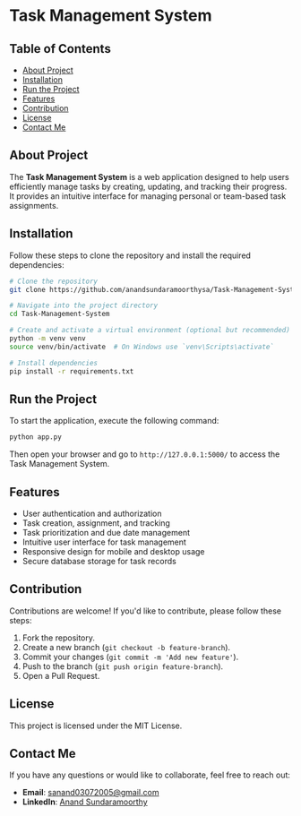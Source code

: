 # Task Management System

## Table of Contents
- [About Project](#about-project)
- [Installation](#installation)
- [Run the Project](#run-the-project)
- [Features](#features)
- [Contribution](#contribution)
- [License](#license)
- [Contact Me](#contact-me)

## About Project
The **Task Management System** is a web application designed to help users efficiently manage tasks by creating, updating, and tracking their progress. It provides an intuitive interface for managing personal or team-based task assignments.

## Installation
Follow these steps to clone the repository and install the required dependencies:

```sh
# Clone the repository
git clone https://github.com/anandsundaramoorthysa/Task-Management-System.git

# Navigate into the project directory
cd Task-Management-System

# Create and activate a virtual environment (optional but recommended)
python -m venv venv
source venv/bin/activate  # On Windows use `venv\Scripts\activate`

# Install dependencies
pip install -r requirements.txt
```

## Run the Project
To start the application, execute the following command:

```sh
python app.py
```

Then open your browser and go to `http://127.0.0.1:5000/` to access the Task Management System.

## Features
- User authentication and authorization
- Task creation, assignment, and tracking
- Task prioritization and due date management
- Intuitive user interface for task management
- Responsive design for mobile and desktop usage
- Secure database storage for task records

## Contribution
Contributions are welcome! If you'd like to contribute, please follow these steps:
1. Fork the repository.
2. Create a new branch (`git checkout -b feature-branch`).
3. Commit your changes (`git commit -m 'Add new feature'`).
4. Push to the branch (`git push origin feature-branch`).
5. Open a Pull Request.

## License
This project is licensed under the MIT License.

## Contact Me
If you have any questions or would like to collaborate, feel free to reach out:

- **Email**: [sanand03072005@gmail.com](mailto:sanand03072005@gmail.com?subject=Inquiry%20About%20Task%20Management%20System%20Project&body=Hi%20Anand,%0A%0AI'm%20interested%20in%20learning%20more%20about%20the%20Task%20Management%20System%20you%20developed.%20I%20have%20some%20questions%20about%20how%20it%20manages%20tasks%2C%20authentication%2C%20and%20collaboration%20features.%20Additionally%2C%20I%20would%20like%20to%20discuss%20potential%20collaborations.%0A%0AThank%20you!%0A%0ABest%20regards,%0A[Your%20Name])
- **LinkedIn**: [Anand Sundaramoorthy](https://www.linkedin.com/in/anandsundaramoorthysa/)

